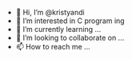 - 👋 Hi, I’m @kristyandi
- 👀 I’m interested in C program ing
- 🌱 I’m currently learning ...
- 💞️ I’m looking to collaborate on ...
- 📫 How to reach me ...

<!---
kristyandi/kristyandi is a ✨ special ✨ repository because its `README.md` (this file) appears on your GitHub profile.
You can click the Preview link to take a look at your changes.
--->
